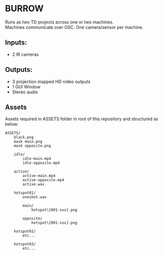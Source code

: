 # BURROW

Runs as two TD projects across one or two machines.  
Machines communicate over OSC.  One camera/sensor per machine.

## Inputs:
 
- 2 IR cameras

## Outputs:
 
- 3 projection mapped HD video outputs
- 1 GUI Window
- Stereo audio

## Assets

Assets required in ASSETS folder in root of this repository and structured as below:

```
ASSETS/
	black.png
	mask main.png
	mask opposite.png

	idle/
		idle-main.mp4
		idle-opposite.mp4  
		
	active/
		active-main.mp4
		active-opposite.mp4  
		active.wav
		
	hotspot01/
		oneshot.wav
		
		main/ 
			hotspot\[001-xxx].png
			
		opposite/
			hotspot\[001-xxx].png 
			
	hotspot02/
		etc...
		
	hotspot03/
		etc...
		
```

